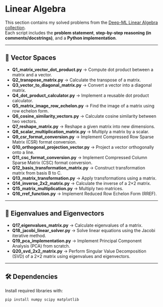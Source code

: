 # Linear Algebra

This section contains my solved problems from the [Deep-ML Linear Algebra collection](https://www.deep-ml.com/collections/Linear%20Algebra).  
Each script includes the **problem statement**, **step-by-step reasoning (in comments/docstrings)**, and a **Python implementation**.  

---

## 📘 Vector Spaces
- **Q1_matrix_vector_dot_product.py** → Compute dot product between a matrix and a vector.  
- **Q2_transpose_matrix.py** → Calculate the transpose of a matrix.  
- **Q3_vector_to_diagonal_matrix.py** → Convert a vector into a diagonal matrix.  
- **Q4_dot_product_calculator.py** → Implement a reusable dot product calculator.  
- **Q5_matrix_image_row_echelon.py** → Find the image of a matrix using row echelon form.  
- **Q6_cosine_similarity_vectors.py** → Calculate cosine similarity between two vectors.  
- **Q7_reshape_matrix.py** → Reshape a given matrix into new dimensions.  
- **Q8_scalar_multiplication_matrix.py** → Multiply a matrix by a scalar.  
- **Q9_csr_format_conversion.py** → Implement Compressed Row Sparse Matrix (CSR) format conversion.  
- **Q10_orthogonal_projection_vector.py** → Project a vector orthogonally onto a line.  
- **Q11_csc_format_conversion.py** → Implement Compressed Column Sparse Matrix (CSC) format conversion.  
- **Q12_basis_transformation_matrix.py** → Construct transformation matrix from basis B to C.  
- **Q13_matrix_transformation.py** → Apply transformations using a matrix.  
- **Q14_inverse_2x2_matrix.py** → Calculate the inverse of a 2×2 matrix.  
- **Q15_matrix_multiplication.py** → Multiply two matrices.  
- **Q16_rref_function.py** → Implement Reduced Row Echelon Form (RREF).  

---

## 📘 Eigenvalues and Eigenvectors
- **Q17_eigenvalues_matrix.py** → Calculate eigenvalues of a matrix.  
- **Q18_jacobi_linear_solver.py** → Solve linear equations using the Jacobi iterative method.  
- **Q19_pca_implementation.py** → Implement Principal Component Analysis (PCA) from scratch.  
- **Q20_svd_2x2_matrix.py** → Perform Singular Value Decomposition (SVD) of a 2×2 matrix using eigenvalues and eigenvectors.  

---

## 🛠 Dependencies

Install required libraries with:

```bash
pip install numpy scipy matplotlib
